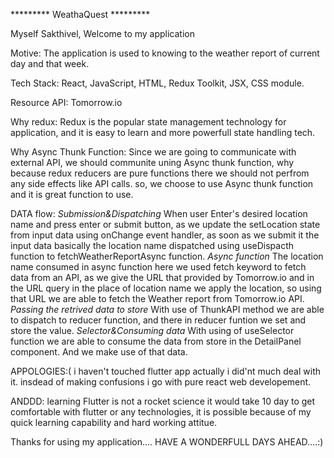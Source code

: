 ********* WeathaQuest *********

Myself Sakthivel,
Welcome to my application

Motive:
The application is used to knowing to the weather report of current day and that week.

Tech Stack:
React,
JavaScript,
HTML,
Redux Toolkit,
JSX,
CSS module.

Resource API:
Tomorrow.io

Why redux:
Redux is the popular state management technology for application, and it is easy to learn and more powerfull state handling tech.

Why Async Thunk Function:
Since we are going to communicate with external API, we should communite uning Async thunk function,
why because redux reducers are pure functions there we should not perfrom any side effects like API calls.
so, we choose to use Async thunk function and it is great function to use.

DATA flow:
*Submission&Dispatching*
When user Enter's desired location name and press enter or submit button, as we update the setLocation state from input data using onChange event handler, as soon as we submit it the input data basically the location name dispatched using useDispacth function to fetchWeatherReportAsync function.
*Async function*
The location name consumed in async function here we used fetch keyword to fetch data from an API, as we give the URL that provided by Tomorrow.io and in the URL query in the place of location name we apply the location, so using that URL we are able to fetch the Weather report from Tomorrow.io API.
*Passing the retrived data to store*
With use of ThunkAPI method we are able to dispatch to reducer function, and there in reducer funtion we set and store the value.
*Selector&Consuming data*
With using of useSelector function we are able to consume the data from store in the DetailPanel component.
And we make use of that data.

APPOLOGIES:(
i haven't touched flutter app actually i did'nt much deal with it.
insdead of making confusions i go with pure react web developement.

ANDDD: learning Flutter is not a rocket science it would take 10 day to get comfortable with flutter or any technologies, it is possible because of my quick learning capability and hard working attitue.

Thanks for using my application.... HAVE A WONDERFULL DAYS AHEAD....:)
